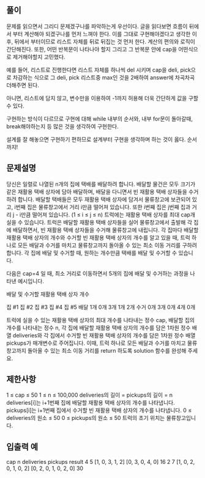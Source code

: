 ## 풀이
문제를 읽으면서 그리디 문제겠구나를 파악하는게 우선이다.
글을 읽다보면 흐름이 뒤에서 부터 계산해야 되겠구나를 먼저 느껴야 한다. 이를 그대로 구현해야겠다고 생각한 이후,
뒤에서 부터이므로 리스트 자체를 뒤로 뒤집는 것 먼저 한다. 계산의 편의와 로직이 간단해진다.
또한, 어떤 반복문이 나타나야 할지 그리고 그 반복문 안에 cap을 어떤식으로 제거해야할지 고민했다.

예를 들어, 리스트로 진행한다면 리스트 자체를 하나씩 del 시키며 cap을 deli, pick으로 차감하는 식으로
그 deli, pick 리스트중 max인 것을 2배하여 answer에 차곡차곡 더해주면 된다.

아니면, 리스트에 담지 않고, 변수만을 이용하여 -1까지 허용해 더욱 간단하게 값을 구할 수 있다.

구현하는 방식이 다르므로 구현에 대해 while 내부의 순서와, 내부 for문이 돌아갈때, break해야하는지 등
많은 것을 생각하여 구현한다.

설계를 잘 해놓으면 구현하기 편하므로 설계부터 구현을 생각하며 하는 것이 옳다. 순서까지!

## 문제설명
당신은 일렬로 나열된 n개의 집에 택배를 배달하려 합니다. 
배달할 물건은 모두 크기가 같은 재활용 택배 상자에 담아 배달하며, 
배달을 다니면서 빈 재활용 택배 상자들을 수거하려 합니다.
배달할 택배들은 모두 재활용 택배 상자에 담겨서 물류창고에 보관되어 있고, 
i번째 집은 물류창고에서 거리 i만큼 떨어져 있습니다. 
또한 i번째 집은 j번째 집과 거리 j - i만큼 떨어져 있습니다. (1 ≤ i ≤ j ≤ n)
트럭에는 재활용 택배 상자를 최대 cap개 실을 수 있습니다. 
트럭은 배달할 재활용 택배 상자들을 실어 물류창고에서 출발해 각 집에 배달하면서, 
빈 재활용 택배 상자들을 수거해 물류창고에 내립니다. 
각 집마다 배달할 재활용 택배 상자의 개수와 수거할 빈 재활용 택배 상자의 개수를 알고 있을 때, 
트럭 하나로 모든 배달과 수거를 마치고 물류창고까지 돌아올 수 있는 최소 이동 거리를 구하려 합니다. 
각 집에 배달 및 수거할 때, 원하는 개수만큼 택배를 배달 및 수거할 수 있습니다.

다음은 cap=4 일 때, 최소 거리로 이동하면서 5개의 집에 배달 및 수거하는 과정을 나타낸 예시입니다.

배달 및 수거할 재활용 택배 상자 개수

집 #1	집 #2	집 #3	집 #4	집 #5
배달	1개	0개	3개	1개	2개
수거	0개	3개	0개	4개	0개

트럭에 실을 수 있는 재활용 택배 상자의 최대 개수를 나타내는 정수 cap, 
배달할 집의 개수를 나타내는 정수 n, 
각 집에 배달할 재활용 택배 상자의 개수를 담은 1차원 정수 배열 deliveries와 
각 집에서 수거할 빈 재활용 택배 상자의 개수를 담은 1차원 정수 배열 pickups가 매개변수로 주어집니다. 
이때, 트럭 하나로 모든 배달과 수거를 마치고 
물류창고까지 돌아올 수 있는 최소 이동 거리를 return 하도록 solution 함수를 완성해 주세요.

## 제한사항
1 ≤ cap ≤ 50
1 ≤ n ≤ 100,000
deliveries의 길이 = pickups의 길이 = n
deliveries[i]는 i+1번째 집에 배달할 재활용 택배 상자의 개수를 나타냅니다.
pickups[i]는 i+1번째 집에서 수거할 빈 재활용 택배 상자의 개수를 나타냅니다.
0 ≤ deliveries의 원소 ≤ 50
0 ≤ pickups의 원소 ≤ 50
트럭의 초기 위치는 물류창고입니다.

## 입출력 예
cap	n	deliveries	pickups	result
4	5	[1, 0, 3, 1, 2]	[0, 3, 0, 4, 0]	16
2	7	[1, 0, 2, 0, 1, 0, 2]	[0, 2, 0, 1, 0, 2, 0]	30
